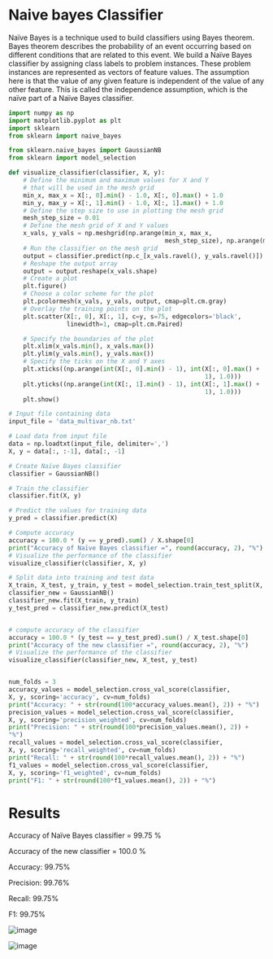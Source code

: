 # Naive bayes Classifier
Naïve Bayes is a technique used to build classifiers using Bayes theorem. Bayes theorem
describes the probability of an event occurring based on different conditions that are related to
this event. We build a Naïve Bayes classifier by assigning class labels to problem instances.
These problem instances are represented as vectors of feature values. The assumption here is
that the value of any given feature is independent of the value of any other feature. This is
called the independence assumption, which is the naïve part of a Naïve Bayes classifier.


```py
import numpy as np
import matplotlib.pyplot as plt
import sklearn
from sklearn import naive_bayes

from sklearn.naive_bayes import GaussianNB
from sklearn import model_selection

def visualize_classifier(classifier, X, y):
    # Define the minimum and maximum values for X and Y
    # that will be used in the mesh grid
    min_x, max_x = X[:, 0].min() - 1.0, X[:, 0].max() + 1.0
    min_y, max_y = X[:, 1].min() - 1.0, X[:, 1].max() + 1.0
    # Define the step size to use in plotting the mesh grid
    mesh_step_size = 0.01
    # Define the mesh grid of X and Y values
    x_vals, y_vals = np.meshgrid(np.arange(min_x, max_x,
                                           mesh_step_size), np.arange(min_y, max_y, mesh_step_size))
    # Run the classifier on the mesh grid
    output = classifier.predict(np.c_[x_vals.ravel(), y_vals.ravel()])
    # Reshape the output array
    output = output.reshape(x_vals.shape)
    # Create a plot
    plt.figure()
    # Choose a color scheme for the plot
    plt.pcolormesh(x_vals, y_vals, output, cmap=plt.cm.gray)
    # Overlay the training points on the plot
    plt.scatter(X[:, 0], X[:, 1], c=y, s=75, edgecolors='black',
                linewidth=1, cmap=plt.cm.Paired)

    # Specify the boundaries of the plot
    plt.xlim(x_vals.min(), x_vals.max())
    plt.ylim(y_vals.min(), y_vals.max())
    # Specify the ticks on the X and Y axes
    plt.xticks((np.arange(int(X[:, 0].min() - 1), int(X[:, 0].max() +
                                                      1), 1.0)))
    plt.yticks((np.arange(int(X[:, 1].min() - 1), int(X[:, 1].max() +
                                                      1), 1.0)))
    plt.show()

# Input file containing data
input_file = 'data_multivar_nb.txt'

# Load data from input file
data = np.loadtxt(input_file, delimiter=',')
X, y = data[:, :-1], data[:, -1]

# Create Naïve Bayes classifier
classifier = GaussianNB()

# Train the classifier
classifier.fit(X, y)

# Predict the values for training data
y_pred = classifier.predict(X)

# Compute accuracy
accuracy = 100.0 * (y == y_pred).sum() / X.shape[0]
print("Accuracy of Naïve Bayes classifier =", round(accuracy, 2), "%")
# Visualize the performance of the classifier
visualize_classifier(classifier, X, y)

# Split data into training and test data
X_train, X_test, y_train, y_test = model_selection.train_test_split(X, y, test_size=0.2, random_state=3)
classifier_new = GaussianNB()
classifier_new.fit(X_train, y_train)
y_test_pred = classifier_new.predict(X_test)


# compute accuracy of the classifier
accuracy = 100.0 * (y_test == y_test_pred).sum() / X_test.shape[0]
print("Accuracy of the new classifier =", round(accuracy, 2), "%")
# Visualize the performance of the classifier
visualize_classifier(classifier_new, X_test, y_test)


num_folds = 3
accuracy_values = model_selection.cross_val_score(classifier,
X, y, scoring='accuracy', cv=num_folds)
print("Accuracy: " + str(round(100*accuracy_values.mean(), 2)) + "%")
precision_values = model_selection.cross_val_score(classifier,
X, y, scoring='precision_weighted', cv=num_folds)
print("Precision: " + str(round(100*precision_values.mean(), 2)) +
"%")
recall_values = model_selection.cross_val_score(classifier,
X, y, scoring='recall_weighted', cv=num_folds)
print("Recall: " + str(round(100*recall_values.mean(), 2)) + "%")
f1_values = model_selection.cross_val_score(classifier,
X, y, scoring='f1_weighted', cv=num_folds)
print("F1: " + str(round(100*f1_values.mean(), 2)) + "%")
```

# Results
Accuracy of Naïve Bayes classifier = 99.75 %

Accuracy of the new classifier = 100.0 %

Accuracy: 99.75%

Precision: 99.76%

Recall: 99.75%

F1: 99.75%

![image](https://user-images.githubusercontent.com/84629235/147831193-efdc3540-2483-4baa-92f7-078c8b69584f.png)

![image](https://user-images.githubusercontent.com/84629235/147831205-d06a6802-c041-4577-9579-572fe7006043.png)
